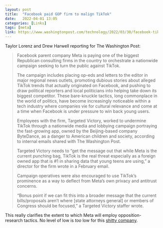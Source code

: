 ```yaml
---
layout: post
title:  "Facebook paid GOP firm to malign TikTok"
date:   2022-04-01 13:05
categories: [Links]
tags: [meta]
link: https://www.washingtonpost.com/technology/2022/03/30/facebook-tiktok-targeted-victory/
---
```


Taylor Lorenz and Drew Harwell reporting for The Washington Post:

>Facebook parent company Meta is paying one of the biggest Republican consulting firms in the country to orchestrate a nationwide campaign seeking to turn the public against TikTok.
>
>The campaign includes placing op-eds and letters to the editor in major regional news outlets, promoting dubious stories about alleged TikTok trends that actually originated on Facebook, and pushing to draw political reporters and local politicians into helping take down its biggest competitor. These bare-knuckle tactics, long commonplace in the world of politics, have become increasingly noticeable within a tech industry where companies vie for cultural relevance and come at a time when Facebook is under pressure to win back young users.
>
>Employees with the firm, Targeted Victory, worked to undermine TikTok through a nationwide media and lobbying campaign portraying the fast-growing app, owned by the Beijing-based company ByteDance, as a danger to American children and society, according to internal emails shared with The Washington Post.
>
>Targeted Victory needs to “get the message out that while Meta is the current punching bag, TikTok is the real threat especially as a foreign owned app that is #1 in sharing data that young teens are using,” a director for the firm wrote in a February email.
>
>Campaign operatives were also encouraged to use TikTok’s prominence as a way to deflect from Meta’s own privacy and antitrust concerns.
>
>“Bonus point if we can fit this into a broader message that the current bills/proposals aren’t where [state attorneys general] or members of Congress should be focused,” a Targeted Victory staffer wrote.

This really clarifies the extent to which Meta will employ opposition-research tactics. No level of low is *too* low for this [shitty company](https://www.washingtonpost.com/technology/2021/10/25/what-are-the-facebook-papers/).

